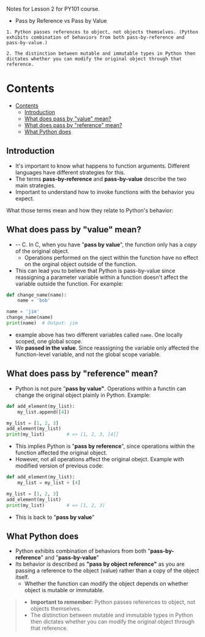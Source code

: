 Notes for Lesson 2 for PY101 course.
- Pass by Reference vs Pass by Value

```
1. Python passes references to object, not objects themselves. (Python exhibits combination of behaviors from both pass-by-reference and pass-by-value.)

2. The distinction between mutable and immutable types in Python then dictates whether you can modify the original object through that reference.
```

# Contents
- [Contents](#contents)
  - [Introduction](#introduction)
  - [What does pass by "value" mean?](#what-does-pass-by-value-mean)
  - [What does pass by "reference" mean?](#what-does-pass-by-reference-mean)
  - [What Python does](#what-python-does)


## Introduction

- It's important to know what happens to function arguments. Different languages have different strategies for this.
- The terms **pass-by-reference** and **pass-by-value** describe the two main strategies.
- Important to understand how to invoke functions with the behavior you expect.

What those terms mean and how they relate to Python's behavior:

## What does pass by "value" mean?

- -- C. In C, when you have "**pass by value**", the function only has a *copy* of the original object.
  - Operations performed on the oject within the function have no effect on the orginal object outside of the function.
- This can lead you to believe that Python is pass-by-value since reassigning a parameter variable within a function doesn't affect the variable outside the function. For example: 
  
```python
def change_name(name):
    name = 'bob'

name = 'jim'
change_name(name)
print(name)  # Output: jim
```
- example above has two different variables called `name`. One locally scoped, one global scope.
- We **passed in the value**. Since reassigning the variable only affected the function-level variable, and not the global scope variable.


## What does pass by "reference" mean?

- Python is not pure "**pass by value"**. Operations within a functin can change the original object plainly in Python. Example:

```python
def add_element(my_list):
    my_list.append([4])

my_list = [1, 2, 3]
add_element(my_list)
print(my_list)        # => [1, 2, 3, [4]]
```
- This implies Python is "**pass by reference**", since operations within the function affected the original object.
- However, not all operations affect the original obejct. Example with modified version of previous code:
```python
def add_element(my_list):
    my_list = my_list + [4]

my_list = [1, 2, 3]
add_element(my_list)
print(my_list)        # => [1, 2, 3]
```
- This is back to "**pass by value**"


## What Python does
- Python exhibits combination of behaviors from both "**pass-by-reference**" and "**pass-by-value**"
- Its behavior is described as **"pass by object reference"** as you are passing a reference to the object (value) rather than a copy of the object itself.
  - Whether the function can modify the object depends on whether object is mutable or immutable.
>- **Important to remember:** Python passes references to object, not objects themselves. 
>- The distinction between mutable and immutable types in Python then dictates whether you can modify the original object through that reference.